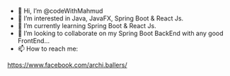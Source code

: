 - 👋 Hi, I’m @codeWithMahmud
- 👀 I’m interested in Java, JavaFX, Spring Boot & React Js.
- 🌱 I’m currently learning Spring Boot & React Js.
- 💞️ I’m looking to collaborate on my Spring Boot BackEnd with any good FrontEnd...
- 📫 How to reach me: 

https://www.facebook.com/archi.ballers/


<!---
codeWithMahmud/codeWithMahmud is a ✨ special ✨ repository because its `README.md` (this file) appears on your GitHub profile.
You can click the Preview link to take a look at your changes.
--->
